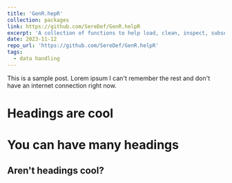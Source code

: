 ```yaml
---
title: 'GenR.hepR'
collection: packages
link: https://github.com/SereDef/GenR.helpR
excerpt: 'A collection of functions to help load, clean, inspect, subset, transform and analyse Generation R datasets.'
date: 2023-11-12
repo_url: 'https://github.com/SereDef/GenR.helpR'
tags:
  - data handling
---
```


This is a sample post. Lorem ipsum I can't remember the rest and don't have an internet connection right now.

Headings are cool
======

You can have many headings
======

Aren't headings cool?
------
